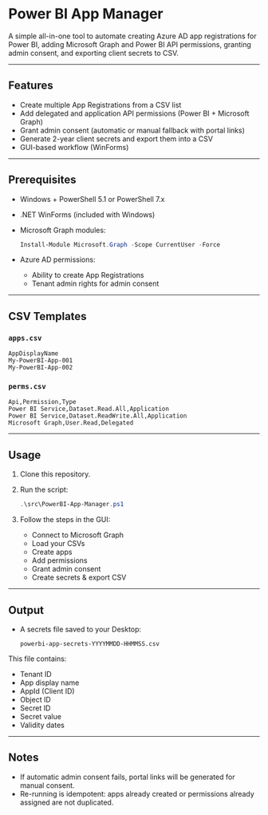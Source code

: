 # Power BI App Manager

A simple all-in-one tool to automate creating Azure AD app registrations for Power BI, adding Microsoft Graph and Power BI API permissions, granting admin consent, and exporting client secrets to CSV.

---

## Features
- Create multiple App Registrations from a CSV list
- Add delegated and application API permissions (Power BI + Microsoft Graph)
- Grant admin consent (automatic or manual fallback with portal links)
- Generate 2-year client secrets and export them into a CSV
- GUI-based workflow (WinForms)

---

## Prerequisites
- Windows + PowerShell 5.1 or PowerShell 7.x
- .NET WinForms (included with Windows)
- Microsoft Graph modules:

  ```powershell
  Install-Module Microsoft.Graph -Scope CurrentUser -Force
  ```

- Azure AD permissions:
  - Ability to create App Registrations
  - Tenant admin rights for admin consent

---

## CSV Templates

### `apps.csv`
```csv
AppDisplayName
My-PowerBI-App-001
My-PowerBI-App-002
```

### `perms.csv`
```csv
Api,Permission,Type
Power BI Service,Dataset.Read.All,Application
Power BI Service,Dataset.ReadWrite.All,Application
Microsoft Graph,User.Read,Delegated
```

---

## Usage
1. Clone this repository.
2. Run the script:

   ```powershell
   .\src\PowerBI-App-Manager.ps1
   ```

3. Follow the steps in the GUI:
   - Connect to Microsoft Graph
   - Load your CSVs
   - Create apps
   - Add permissions
   - Grant admin consent
   - Create secrets & export CSV

---

## Output
- A secrets file saved to your Desktop:

  ```
  powerbi-app-secrets-YYYYMMDD-HHMMSS.csv
  ```

This file contains:
- Tenant ID
- App display name
- AppId (Client ID)
- Object ID
- Secret ID
- Secret value
- Validity dates

---

## Notes
- If automatic admin consent fails, portal links will be generated for manual consent.
- Re-running is idempotent: apps already created or permissions already assigned are not duplicated.
